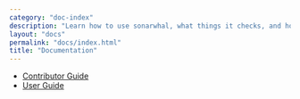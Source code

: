 ```yaml
---
category: "doc-index"
description: "Learn how to use sonarwhal, what things it checks, and how you can create your own rules"
layout: "docs"
permalink: "docs/index.html"
title: "Documentation"
---
```


* [Contributor Guide](contributor-guide/)
* [User Guide](user-guide/)
